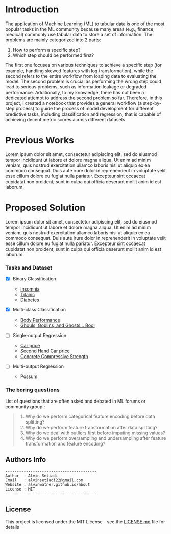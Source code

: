 # Introduction

The application of Machine Learning (ML) to tabular data is one of the most popular tasks in the ML community because many areas (e.g., finance, medical) commonly use tabular data to store a set of information. The problems are mainly categorized into 2 parts: 

1. How to perform a specific step? 
2. Which step should be performed first? 

The first one focuses on various techniques to achieve a specific step (for example, handling skewed features with log transformation), while the second refers to the entire workflow from loading data to evaluating the model. The second problem is crucial as performing the wrong step could lead to serious problems, such as information leakage or degraded performance. Additionally, to my knowledge, there has not been a dedicated attempt to address the second problem so far. Therefore, in this project, I created a notebook that provides a general workflow (a step-by-step process) to guide the process of model development for different predictive tasks, including classification and regression, that is capable of achieving decent metric scores across different datasets.

# Previous Works
Lorem ipsum dolor sit amet, consectetur adipiscing elit, sed do eiusmod tempor incididunt ut labore et dolore magna aliqua. Ut enim ad minim veniam, quis nostrud exercitation ullamco laboris nisi ut aliquip ex ea commodo consequat. Duis aute irure dolor in reprehenderit in voluptate velit esse cillum dolore eu fugiat nulla pariatur. Excepteur sint occaecat cupidatat non proident, sunt in culpa qui officia deserunt mollit anim id est laborum.

# Proposed Solution
Lorem ipsum dolor sit amet, consectetur adipiscing elit, sed do eiusmod tempor incididunt ut labore et dolore magna aliqua. Ut enim ad minim veniam, quis nostrud exercitation ullamco laboris nisi ut aliquip ex ea commodo consequat. Duis aute irure dolor in reprehenderit in voluptate velit esse cillum dolore eu fugiat nulla pariatur. Excepteur sint occaecat cupidatat non proident, sunt in culpa qui officia deserunt mollit anim id est laborum.

### Tasks and Dataset 

- [X] Binary Classification 
   
   * [Insomnia](https://www.kaggle.com/competitions/idao-2022-bootcamp-insomnia/overview)
   * [Titanic](https://www.kaggle.com/c/titanic)
   * [Diabetes](https://www.kaggle.com/datasets/kandij/diabetes-dataset)
- [X] Multi-class Classification
    * [Body Performance](https://www.kaggle.com/datasets/kukuroo3/body-performance-data)
    * [Ghouls, Goblins, and Ghosts... Boo!](https://www.kaggle.com/competitions/ghouls-goblins-and-ghosts-boo/overview)
- [ ] Single-output Regression
    * [Car price](https://www.kaggle.com/datasets/hellbuoy/car-price-prediction)
    * [Second Hand Car price](https://www.kaggle.com/datasets/mayankpatel14/second-hand-used-cars-data-set-linear-regression)
    * [Concrete Compressive Strength](https://www.kaggle.com/datasets/maajdl/yeh-concret-data)
- [ ] Multi-output Regression
    * [Possum](https://www.kaggle.com/datasets/abrambeyer/openintro-possum)




 ### The boring questions 
 List of questions that are often asked and debated in ML forums or community group :
> 1) Why do we perform categorical feature encoding before data splitting?
> 2) Why do we perform feature transformation after data splitting?
> 3) Why do we deal with outliers first before imputing missing values?
> 4) Why do we perform oversampling and undersampling after feature transformation and feature encoding?


## Authors Info

```
----------------------------------------
Author  : Alvin Setiadi
Email   : alvinsetiadi22@gmail.com
Website : alvinwatner.github.io/about
License : MIT
----------------------------------------
```

## License

This project is licensed under the MIT License - see the [LICENSE.md](LICENSE.md) file for details